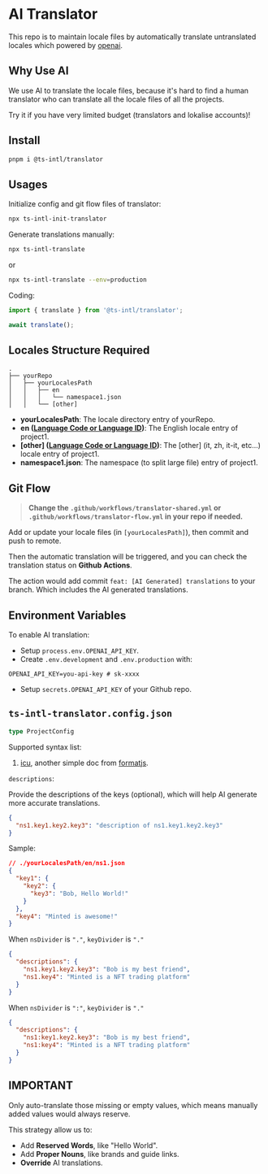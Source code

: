 # AI Translator

This repo is to maintain locale files by automatically translate untranslated locales which powered by [openai](https://platform.openai.com/docs/models/gpt-3-5).

## Why Use AI

We use AI to translate the locale files, because it's hard to find a human translator who can translate all the locale files of all the projects.

Try it if you have very limited budget (translators and lokalise accounts)!

## Install

```bash
pnpm i @ts-intl/translator
```

## Usages

Initialize config and git flow files of translator:

```bash
npx ts-intl-init-translator
```

Generate translations manually:

```bash
npx ts-intl-translate
```

or

```bash
npx ts-intl-translate --env=production
```

Coding:

```typescript
import { translate } from '@ts-intl/translator';

await translate();
```

## Locales Structure Required

```
.
├── yourRepo
│   ├── yourLocalesPath
│   │   ├── en
│   │   │   └── namespace1.json
│   │   └── [other]
```

- **yourLocalesPath**: The locale directory entry of yourRepo.
- **en ([Language Code or Language ID](https://www.science.co.il/language/Locale-codes.php))**: The English locale entry of project1.
- **[other] ([Language Code or Language ID](https://www.science.co.il/language/Locale-codes.php))**: The [other] (it, zh, it-it, etc...) locale entry of project1.
- **namespace1.json**: The namespace (to split large file) entry of project1.

## Git Flow

> **Change the `.github/workflows/translator-shared.yml` or `.github/workflows/translator-flow.yml` in your repo if needed.**

Add or update your locale files (in `[yourLocalesPath]`), then commit and push to remote.

Then the automatic translation will be triggered, and you can check the translation status on **Github Actions**.

The action would add commit `feat: [AI Generated] translations` to your branch. Which includes the AI generated translations.

## Environment Variables

To enable AI translation:

- Setup `process.env.OPENAI_API_KEY`.
- Create `.env.development` and `.env.production` with:

```env
OPENAI_API_KEY=you-api-key # sk-xxxx
```

- Setup `secrets.OPENAI_API_KEY` of your Github repo.

## `ts-intl-translator.config.json`

```ts
type ProjectConfig
```

Supported syntax list:

1. [icu](https://unicode-org.github.io/icu/userguide/format_parse/messages/), another simple doc from [formatjs](https://formatjs.io/docs/core-concepts/icu-syntax/).

`descriptions`:

Provide the descriptions of the keys (optional), which will help AI generate more accurate translations.

```json
{
  "ns1.key1.key2.key3": "description of ns1.key1.key2.key3"
}
```

Sample:

```json
// ./yourLocalesPath/en/ns1.json
{
  "key1": {
    "key2": {
      "key3": "Bob, Hello World!"
    }
  },
  "key4": "Minted is awesome!"
}
```

When `nsDivider` is `"."`, `keyDivider` is `"."`

```json
{
  "descriptions": {
    "ns1.key1.key2.key3": "Bob is my best friend",
    "ns1.key4": "Minted is a NFT trading platform"
  }
}
```

When `nsDivider` is `":"`, `keyDivider` is `"."`

```json
{
  "descriptions": {
    "ns1:key1.key2.key3": "Bob is my best friend",
    "ns1:key4": "Minted is a NFT trading platform"
  }
}
```

## IMPORTANT

Only auto-translate those missing or empty values, which means manually added values would always reserve.

This strategy allow us to:

- Add **Reserved Words**, like "Hello World".
- Add **Proper Nouns**, like brands and guide links.
- **Override** AI translations.
